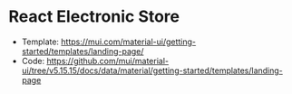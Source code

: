 # React Electronic Store
- Template: https://mui.com/material-ui/getting-started/templates/landing-page/
- Code: https://github.com/mui/material-ui/tree/v5.15.15/docs/data/material/getting-started/templates/landing-page